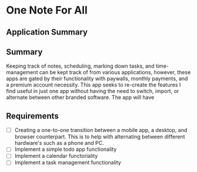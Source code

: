 # One Note For All

## Application Summary 
## Summary
Keeping track of notes, scheduling, marking down tasks, and time-management can be kept track of from various applications, however, these apps are gated by their functionality with paywalls, monthly payments, and a premium account necessity. This app seeks to re-create the features I find useful in just one app without having the need to switch, import, or alternate between other branded software. The app will have 

## Requirements
- [ ] Creating a one-to-one transition between a mobile app, a desktop, and browser counterpart. This is to help with alternating between different hardware's such as a phone and PC.
- [ ] Implement a simple todo app functionality
- [ ] Implement a calendar functoriality
- [ ] Implement a task management functionality